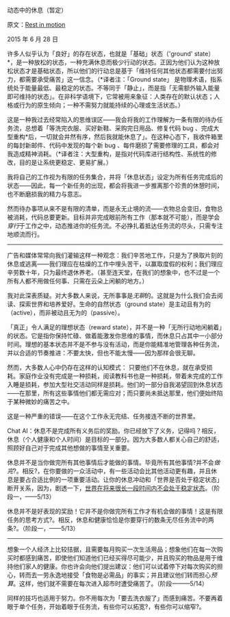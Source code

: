 动态中的休息（暂定）

原文：[Rest in motion](https://mindingourway.com/rest-in-motion/)

2015 年 6 月 28 日

许多人似乎认为「良好」的存在状态，也就是「基础」状态（'ground' state）*，是一种放松的状态，一种充满休息而极少行动的状态。正因为他们认为这种放松状态才是基础状态，所以他们的行动总是基于「维持任何其他状态都需要付出努力，都需要承受痛苦」这一信念。（*译者注：「Ground state」 是物理术语，指系统处于能量最低、最稳定的状态。不等同于「静止」，而是指「无需额外输入能量即可维持的状态」。在非科学语境下，它常被用来象征：人类存在的默认状态；人格或行为的原生倾向；一种不需努力就能持续的心理或生活状态。）

这是一种我过去经常陷入的思维误区——我会将我的工作理解为一条有限的待办任务流，总想着「等洗完衣服、买好新鞋、采购完日用品、修复代码 bug 、完成大型重构*后，一切就会井然有序，然后我就能休息了」。在这种心态下，我收件箱里的每封新邮件、代码中发现的每个新 bug 、每件磨损了需要修理的工具，都会对我造成精神消耗。（*译者注：大型重构，是指对代码库进行结构性、系统性的修改，目的是让系统更稳定、更易扩展。）

我将自己的工作视为有限的任务集合，并将「休息状态」设定为所有任务完成后的状态——因此，每一个新任务的出现，都会将我进一步推离那个珍贵的休憩时间，也不断磨损我的精力与意志。

然而待办事项从来不是有限的清单，而是永无止境的流——衣物总会变旧，食物总被消耗，代码总要更新。目标并非完成眼前所有工作（那本就不可能），而是学会*穿行*于工作之中，动态推进你的任务流。不必挣扎着抵达任务流的尽头，只需专注地顺流而行。

------

广告和媒体常常向我们灌输这样一种观念：我们辛苦地工作，只是为了换取片刻的休息或逃离——我们理应在枯燥的工作中埋头苦干，以赢取度假的权利；我们理应辛劳数十年，只为最终退休养老。（甚至连天堂，在我们的想象中，也不过是一个所有人都不用做任何事、只需在云朵上闲躺的地方。）

我对此深表质疑。对大多数人来说，无所事事是*无聊*的。这就是为什么我们会去阅读、探索世界和培养爱好。生命的自然状态（ground state）是主动且有为的（active），而非被动且无为的（passive）。

「真正」令人满足的理想状态（reward state），并不是一种「无所行动地闲躺着」的状态。它是指你保持忙碌、做着能激发你思维的事情，而休息只占其中一小部分时间。理想的基本状态并不是不参与没有活动，而是你能精准地管理各种任务流，并以合适的节奏推进：不要太快，但也不能太慢——因为那样会很无聊。

然而，大多数人心中仍存在这样的认知模式： 只要他们不在休息，就在承受损耗。家庭作业没有完成是一种损耗，阅读教科书也是一种损耗，带着未完成的工作入睡是损耗，参加大型社交活动同样是损耗。他们的一部分自我渴望回到休息状态——在那里，所有这些事情他们都无需应对；而只要尚未抵达那里，他们便始终陷于某种微妙的痛苦之中。

这是一种严重的错误——在这个工作永无完结、任务接连不断的世界里。

Chat AI：休息不是完成所有义务后的奖励。你已经放下了义务，记得吗？相反，休息（个人健康和个人时间）是目标的一部分。因为大多数人都关心自己的舒适，照顾好自己对于完成其他想做的事情至关重要。

休息并不是当你做完所有其他事情后才能做的事情。毕竟所有其他事情?并不会*做完*?。相反?，在你要做的一众活动中，有一些活动会比其他活动更有趣，并且休息是要占合适比例的一项重要活动。让你的休息冲动和「世界是否处于稳定状态」断开关系，因为，剧透一下，[世界在将来很长一段时间内不会处于稳定状态](https://mindingourway.com/the-value-of-a-life/)。（阶段一，——5/13）

休息并不是好表现的奖励！它并不是你做完所有工作才有机会做的事情！这是有限任务的思考方式?。相反，休息和健康恰恰是你要穿行的数条无尽任务流中的两条?。（阶段一，——5/13）

------

想象一个人经济上比较拮据，且需要每月购买一次生活用品；想象他们在每一次购买时都感到痛苦，即使他们知道他们已经买得尽可能少，并且购买的物品是用于维持他们家人的健康。你也许会向他们提出建议：他们可以试着停下对每次购买的担心，转而去一劳永逸地接受「食物是必需品」的事实；并且建议他们转而担心*预算*。这样，他们就不需要在每次进入超市时遭受痛苦了。（阶段一——5/14）

同样的技巧也适用于努力。你不用每次为「要去洗衣服了」而感到痛苦。不要再着眼于单个任务，开始着眼于任务流，有些你可以拓宽?，有些你可以缩窄?。